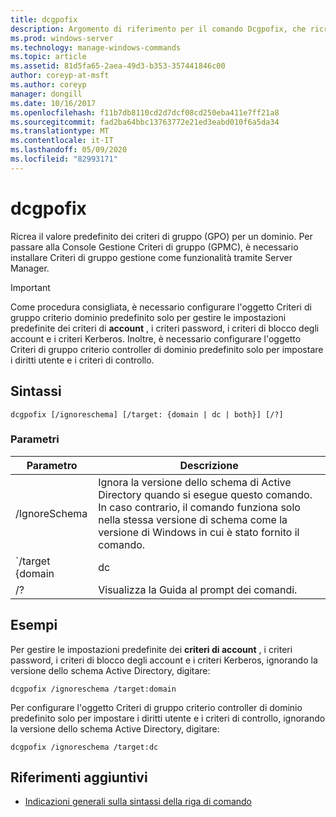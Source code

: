 ```yaml
---
title: dcgpofix
description: Argomento di riferimento per il comando Dcgpofix, che ricrea gli oggetti Criteri di gruppo predefiniti (GPO) per un dominio.
ms.prod: windows-server
ms.technology: manage-windows-commands
ms.topic: article
ms.assetid: 81d5fa65-2aea-49d3-b353-357441846c00
author: coreyp-at-msft
ms.author: coreyp
manager: dongill
ms.date: 10/16/2017
ms.openlocfilehash: f11b7db8110cd2d7dcf08cd250eba411e7ff21a8
ms.sourcegitcommit: fad2ba64bbc13763772e21ed3eabd010f6a5da34
ms.translationtype: MT
ms.contentlocale: it-IT
ms.lasthandoff: 05/09/2020
ms.locfileid: "82993171"
---
```

# <a name="dcgpofix"></a>dcgpofix

Ricrea il valore predefinito dei criteri di gruppo (GPO) per un dominio. Per passare alla Console Gestione Criteri di gruppo (GPMC), è necessario installare Criteri di gruppo gestione come funzionalità tramite Server Manager.

>[!IMPORTANT]
> Come procedura consigliata, è necessario configurare l'oggetto Criteri di gruppo criterio dominio predefinito solo per gestire le impostazioni predefinite dei criteri di **account** , i criteri password, i criteri di blocco degli account e i criteri Kerberos. Inoltre, è necessario configurare l'oggetto Criteri di gruppo criterio controller di dominio predefinito solo per impostare i diritti utente e i criteri di controllo.

## <a name="syntax"></a>Sintassi

```
dcgpofix [/ignoreschema] [/target: {domain | dc | both}] [/?]
```

### <a name="parameters"></a>Parametri

| Parametro | Descrizione |
| --------- | ----------- |
| /IgnoreSchema | Ignora la versione dello schema di Active Directory quando si esegue questo comando. In caso contrario, il comando funziona solo nella stessa versione di schema come la versione di Windows in cui è stato fornito il comando. |
| `/target {domain | dc | both` | Specifica se specificare come destinazione i criteri di dominio predefiniti, i criteri dei controller di dominio predefiniti o entrambi i tipi di criteri. |
| /? | Visualizza la Guida al prompt dei comandi. |

## <a name="examples"></a>Esempi

Per gestire le impostazioni predefinite dei **criteri di account** , i criteri password, i criteri di blocco degli account e i criteri Kerberos, ignorando la versione dello schema Active Directory, digitare:

```
dcgpofix /ignoreschema /target:domain
```

Per configurare l'oggetto Criteri di gruppo criterio controller di dominio predefinito solo per impostare i diritti utente e i criteri di controllo, ignorando la versione dello schema Active Directory, digitare:

```
dcgpofix /ignoreschema /target:dc
```

## <a name="additional-references"></a>Riferimenti aggiuntivi

- [Indicazioni generali sulla sintassi della riga di comando](command-line-syntax-key.md)